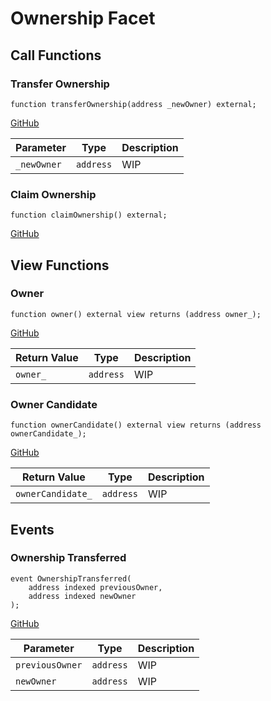 # Ownership Facet

## Call Functions

### Transfer Ownership

```solidity
function transferOwnership(address _newOwner) external;
```
[GitHub](https://github.com/BeanstalkFarms/Beanstalk/blob/f0e29aae99ddca90085d8dfdc990cff88451d357/protocol/contracts/farm/facets/OwnershipFacet.sol#L15)

| Parameter   | Type      | Description |
|-------------|-----------|-------------|
| `_newOwner` | `address` | WIP         |

### Claim Ownership

```solidity
function claimOwnership() external;
```
[GitHub](https://github.com/BeanstalkFarms/Beanstalk/blob/f0e29aae99ddca90085d8dfdc990cff88451d357/protocol/contracts/farm/facets/OwnershipFacet.sol#L20)

## View Functions

### Owner

```solidity
function owner() external view returns (address owner_);
```
[GitHub](https://github.com/BeanstalkFarms/Beanstalk/blob/f0e29aae99ddca90085d8dfdc990cff88451d357/protocol/contracts/farm/facets/OwnershipFacet.sol#L26)

| Return Value | Type      | Description |
|--------------|-----------|-------------|
| `owner_`     | `address` | WIP         |

### Owner Candidate

```solidity
function ownerCandidate() external view returns (address ownerCandidate_);
```
[GitHub](https://github.com/BeanstalkFarms/Beanstalk/blob/f0e29aae99ddca90085d8dfdc990cff88451d357/protocol/contracts/farm/facets/OwnershipFacet.sol#L30)

| Return Value      | Type      | Description |
|-------------------|-----------|-------------|
| `ownerCandidate_` | `address` | WIP         |

## Events

### Ownership Transferred

```solidity
event OwnershipTransferred(
    address indexed previousOwner, 
    address indexed newOwner
);
```
[GitHub](https://github.com/BeanstalkFarms/Beanstalk/blob/f0e29aae99ddca90085d8dfdc990cff88451d357/protocol/contracts/farm/facets/OwnershipFacet.sol#L13)

| Parameter       | Type      | Description |
|-----------------|-----------|-------------|
| `previousOwner` | `address` | WIP         |
| `newOwner`      | `address` | WIP         |
